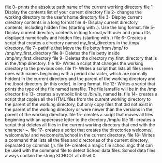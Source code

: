 file 0- prints the absolute path name of the current working directory
file 1- Display the contents list of your current directory
file 2- changes the working directory to the user’s home directory
file 3- Display current directory contents in a long format
file 4- Display current directory contents, including hidden files (starting with .). Use the long format.
file 5- Display current directory contents in long format,with user and group IDs displayed numerically and hidden files (starting with .)
file 6- Creates a script that creates a directory named my_first_directory in the /tmp/ directory.
file 7- pathfile that Move the file betty from /tmp/ to /tmp/my_first_directory
file 8- Deletes the file betty inside /tmp/my_first_directory
file 9- Deletes the directory my_first_directory that is in the /tmp directory.
file 10- Writes a script that changes the working directory to the previous one.
file 11- Writes a script that lists all files (even ones with names beginning with a period character, which are normally hidden) in the current directory and the parent of the working directory and the /boot directory (in this order), in long format.
file 12- Writes a script that prints the type of the file named iamafile. The file iamafile will be in the /tmp director
file 13- creates a symbolic link to /bin/ls, named __ls__.
file 14- creates a script that copies all the HTML files from the current working directory to the parent of the working directory, but only copy files that did not exist in the parent of the working directory or were newer than the versions in the parent of the working directory.
file 15- creates a script that moves all files beginning with an uppercase letter to the directory /tmp/u
file 16- creates a script that deletes all files in the current working directory that end with the character ~.
file 17- creates a script that creates the directories welcome/, welcome/to/ and welcome/to/school in the current directory.
file 18- Writes a command that lists all the files and directories of the current directory, separated by commas (,).
file 19- creates a magic file school.mgc that can be used with the command file to detect School data files. School data files always contain the string SCHOOL at offset 0.
  
